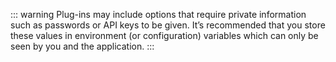 ::: warning
Plug-ins may include options that require private information such as passwords or API keys to be given. It’s recommended that you store these values in environment (or configuration) variables which can only be seen by you and the application.
:::
